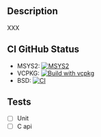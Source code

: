 ## Description

XXX

## CI GitHub Status

- MSYS2: [![MSYS2](https://github.com/Oslandia/SFCGAL_CI/actions/workflows/msys.yml/badge.svg?branch=${CI_COMMIT_REF_NAME})](https://github.com/Oslandia/SFCGAL_CI/actions/workflows/msys.yml)
- VCPKG: [![Build with vcpkg](https://github.com/Oslandia/SFCGAL_CI/actions/workflows/vcpkg.yml/badge.svg?branch=${CI_COMMIT_REF_NAME})](https://github.com/Oslandia/SFCGAL_CI/actions/workflows/vcpkg.yml)
- BSD: [![CI](https://github.com/Oslandia/SFCGAL_CI/actions/workflows/ci.yml/badge.svg?branch=${CI_COMMIT_REF_NAME})](https://github.com/Oslandia/SFCGAL_CI/actions/workflows/ci.yml)

## Tests

- [ ] Unit
- [ ] C api
